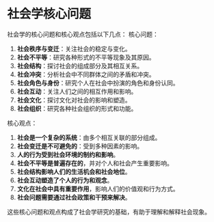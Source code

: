 # 社会学核心问题

社会学的核心问题和核心观点包括以下几点：
核心问题：
1. **社会秩序与变迁**：关注社会的稳定与变化。
2. **社会不平等**：研究各种形式的不平等现象及其原因。
3. **社会结构**：探讨社会的组成部分及其相互关系。
4. **社会冲突**：分析社会中不同群体之间的矛盾和冲突。
5. **社会角色与身份**：研究个人在社会中扮演的角色和身份认同。
6. **社会互动**：关注人们之间的相互作用和影响。
7. **社会文化**：探讨文化对社会的影响和塑造。
8. **社会组织**：研究各种社会组织的形式和功能。

核心观点：
1. **社会是一个复杂的系统**：由多个相互关联的部分组成。
2. **社会变迁是不可避免的**：受到多种因素的影响。
3. **人的行为受到社会环境的制约和影响**。
4. **社会不平等是普遍存在的**，并对个人和社会产生重要影响。
5. **社会结构影响人们的生活机会和社会地位**。
6. **社会互动塑造了个人的行为和观念**。
7. **文化在社会中具有重要作用**，影响人们的价值观和行为方式。
8. **社会问题需要通过社会政策和干预来解决**。

这些核心问题和观点构成了社会学研究的基础，有助于理解和解释社会现象。
